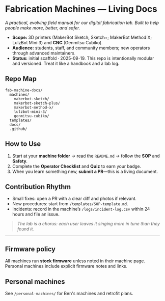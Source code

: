 # Fabrication Machines — Living Docs

_A practical, evolving field manual for our digital fabrication lab. Built to help people make more, better, and safer._

- **Scope:** 3D printers (MakerBot Sketch, Sketch+; MakerBot Method X; LulzBot Mini 3) and **CNC** (Genmitsu Cubiko).
- **Audience:** students, staff, and community members; new operators through advanced maintainers.
- **Status:** initial scaffold · 2025-09-19. This repo is intentionally modular and versioned. Treat it like a handbook and a lab log.

## Repo Map

```
fab-machine-docs/
  machines/
    makerbot-sketch/
    makerbot-sketch-plus/
    makerbot-method-x/
    lulzbot-mini-3/
    genmitsu-cubiko/
  templates/
  docs/
  .github/
```

## How to Use

1. Start at your **machine folder** → read the `README.md` → follow the **SOP** and **Safety**.
2. Complete the **Operator Checklist** and **Quiz** to earn your badge.
3. When you learn something new, **submit a PR**—this is a living document.

## Contribution Rhythm

- Small fixes: open a PR with a clear diff and photos if relevant.
- New procedures: start from `/templates/SOP-template.md`.
- Incidents: record in the machine’s `/logs/incident-log.csv` within 24 hours and file an issue.

> _The lab is a chorus: each user leaves it singing more in tune than they found it._

---
## Firmware policy

All machines run **stock firmware** unless noted in their machine page. Personal machines include explicit firmware notes and links.

## Personal machines

See `/personal-machines/` for Ben's machines and retrofit plans.
